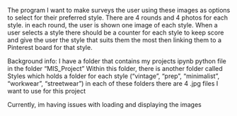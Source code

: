 The program I want to make surveys the user using these images as options to select for their 
preferred style. There are 4 rounds and 4 photos for each style. in each round, the user is 
shown one image of each style. When a user selects a style there should be a counter for each
style to keep score and give the user the style that suits them the most then linking them to a 
Pinterest board for that style. 

Background info: 
I have a folder that contains my projects ipynb python file in the folder “MIS_Project”
Within this folder, there is another folder called Styles which holds a folder for each style 
(“vintage”, “prep”, “minimalist”, “workwear”, “streetwear”) in each of these folders there are 
4 .jpg files I want to use for this project

Currently, im having issues with loading and displaying the images
